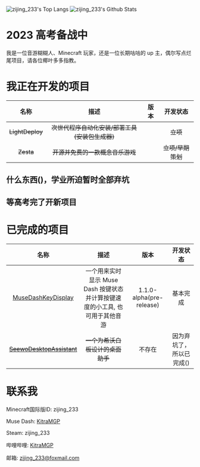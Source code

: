 ![zijing_233's Top Langs](https://github-readme-stats.vercel.app/api/top-langs/?username=zi-jing&line_height=35&hide=visual%20basic)
![zijing_233's Github Stats](https://github-readme-stats.vercel.app/api?username=zi-jing&show_icons=true&count_private=true&line_height=33.5)

# 2023 高考备战中

我是一位音游糊糊人、Minecraft 玩家，还是一位长期咕咕的 up 主，偶尔写点烂尾项目，请各位椰叶多多指教。

# 我正在开发的项目

|名称|描述|版本|开发状态|
|:-:|:-:|:-:|:-:|
|~~LightDeploy~~|~~次世代程序自动化安装/部署工具(安装包生成器)~~||~~立项~~|
|~~Zesta~~|~~开源并免费的一款概念音乐游戏~~||~~立项/早期策划~~|

## 什么东西()，学业所迫暂时全部弃坑
## 等高考完了开新项目


# 已完成的项目
|名称|描述|版本|开发状态|
|:-:|:-:|:-:|:-:|
|[MuseDashKeyDisplay](https://github.com/zi-jing/MuseDashKeyDisplay)|一个用来实时显示 Muse Dash 按键状态并计算按键速度的小工具, 也可用于其他音游|1.1.0-alpha(pre-release)|基本完成|
|~~[SeewoDesktopAssistant](https://github.com/zi-jing/SeewoDesktopAssistant)~~|~~一个为希沃白板设计的桌面助手~~|不存在|因为弃坑了，所以已完成()|


# 联系我

Minecraft国际版ID: zijing_233

Muse Dash: [KitraMGP](https://musedash.moe/player/68aaae00d4d746808eea9d509f1a7eaa)

Steam: zijing_233

哔哩哔哩: [KitraMGP](https://space.bilibili.com/180371610)

邮箱: zijing_233@foxmail.com

<!--
**zi-jing/zi-jing** is a ✨ _special_ ✨ repository because its `README.md` (this file) appears on your GitHub profile.

Here are some ideas to get you started:

- 🔭 I’m currently working on ...
- 🌱 I’m currently learning ...
- 👯 I’m looking to collaborate on ...
- 🤔 I’m looking for help with ...
- 💬 Ask me about ...
- 📫 How to reach me: ...
- 😄 Pronouns: ...
- ⚡ Fun fact: ...
-->

